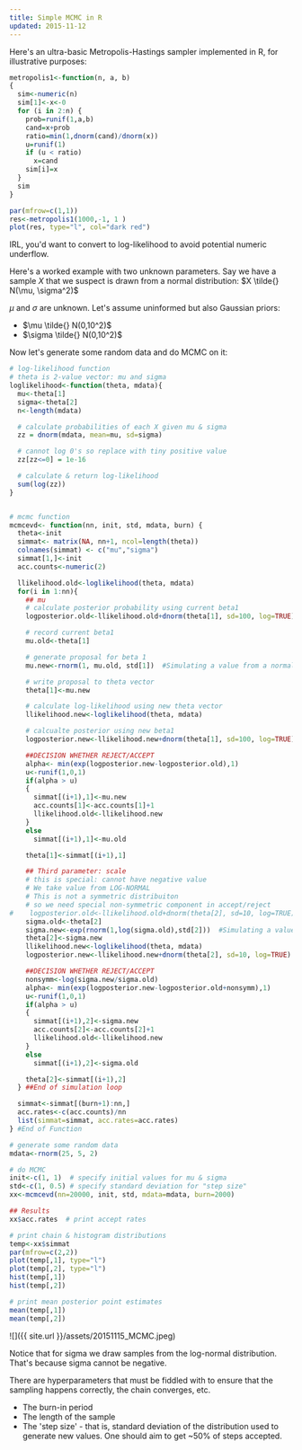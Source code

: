 ```yaml
---
title: Simple MCMC in R
updated: 2015-11-12
---
```


Here's an ultra-basic Metropolis-Hastings sampler implemented in R, for illustrative purposes:

```R
metropolis1<-function(n, a, b)
{
  sim<-numeric(n)
  sim[1]<-x<-0
  for (i in 2:n) {
    prob=runif(1,a,b)
    cand=x+prob
    ratio=min(1,dnorm(cand)/dnorm(x))
    u=runif(1)
    if (u < ratio)
      x=cand
    sim[i]=x
  }
  sim
}

par(mfrow=c(1,1))
res<-metropolis1(1000,-1, 1 )
plot(res, type="l", col="dark red")
```

IRL, you'd want to convert to log-likelihood to avoid potential numeric underflow.


Here's a worked example with two unknown parameters. Say we have a sample $X$ that we suspect is drawn from a normal distribution: $X \tilde{} N(\mu, \sigma^2)$

$\mu$ and $\sigma$ are unknown. Let's assume uninformed but also Gaussian priors:

* $\mu \tilde{} N(0,10^2)$
* $\sigma \tilde{} N(0,10^2)$

Now let's generate some random data and do MCMC on it:

```R
# log-likelihood function
# theta is 2-value vector: mu and sigma
loglikelihood<-function(theta, mdata){  
  mu<-theta[1]  
  sigma<-theta[2]
  n<-length(mdata)

  # calculate probabilities of each X given mu & sigma
  zz = dnorm(mdata, mean=mu, sd=sigma)

  # cannot log 0's so replace with tiny positive value
  zz[zz<=0] = 1e-16

  # calculate & return log-likelihood
  sum(log(zz))
}


# mcmc function
mcmcevd<- function(nn, init, std, mdata, burn) {
  theta<-init
  simmat<- matrix(NA, nn+1, ncol=length(theta))
  colnames(simmat) <- c("mu","sigma")
  simmat[1,]<-init
  acc.counts<-numeric(2)

  llikelihood.old<-loglikelihood(theta, mdata)
  for(i in 1:nn){
    ## mu
    # calculate posterior probability using current beta1
    logposterior.old<-llikelihood.old+dnorm(theta[1], sd=100, log=TRUE) #likelihood * prior =  logLikelihood + log(Prior)

    # record current beta1
    mu.old<-theta[1]

    # generate proposal for beta 1
    mu.new<-rnorm(1, mu.old, std[1])  #Simulating a value from a normal distribution

    # write proposal to theta vector
    theta[1]<-mu.new

    # calculate log-likelihood using new theta vector
    llikelihood.new<-loglikelihood(theta, mdata)

    # calcualte posterior using new beta1
    logposterior.new<-llikelihood.new+dnorm(theta[1], sd=100, log=TRUE) #Prior and logLikelihood

    ##DECISION WHETHER REJECT/ACCEPT    
    alpha<- min(exp(logposterior.new-logposterior.old),1)
    u<-runif(1,0,1)
    if(alpha > u)
    {
      simmat[(i+1),1]<-mu.new
      acc.counts[1]<-acc.counts[1]+1
      llikelihood.old<-llikelihood.new
    }
    else
      simmat[(i+1),1]<-mu.old

    theta[1]<-simmat[(i+1),1]

    ## Third parameter: scale
    # this is special: cannot have negative value
    # We take value from LOG-NORMAL
    # This is not a symmetric distribuiton
    # so we need special non-symmetric component in accept/reject
#    logposterior.old<-llikelihood.old+dnorm(theta[2], sd=10, log=TRUE) #Prior and logLikelihood
    sigma.old<-theta[2]
    sigma.new<-exp(rnorm(1,log(sigma.old),std[2]))  #Simulating a value from a lognormal distribution
    theta[2]<-sigma.new
    llikelihood.new<-loglikelihood(theta, mdata)    
    logposterior.new<-llikelihood.new+dnorm(theta[2], sd=10, log=TRUE) #Prior and logLikelihood

    ##DECISION WHETHER REJECT/ACCEPT
    nonsymm<-log(sigma.new/sigma.old)
    alpha<- min(exp(logposterior.new-logposterior.old+nonsymm),1)
    u<-runif(1,0,1)
    if(alpha > u)
    {
      simmat[(i+1),2]<-sigma.new
      acc.counts[2]<-acc.counts[2]+1
      llikelihood.old<-llikelihood.new
    }
    else
      simmat[(i+1),2]<-sigma.old

    theta[2]<-simmat[(i+1),2]
  } ##End of simulation loop

  simmat<-simmat[(burn+1):nn,]
  acc.rates<-c(acc.counts)/nn
  list(simmat=simmat, acc.rates=acc.rates)
} #End of Function

# generate some random data
mdata<-rnorm(25, 5, 2)  

# do MCMC
init<-c(1, 1)  # specify initial values for mu & sigma
std<-c(1, 0.5) # specify standard deviation for "step size"
xx<-mcmcevd(nn=20000, init, std, mdata=mdata, burn=2000)

## Results
xx$acc.rates  # print accept rates

# print chain & histogram distributions
temp<-xx$simmat
par(mfrow=c(2,2))
plot(temp[,1], type="l")
plot(temp[,2], type="l")
hist(temp[,1])
hist(temp[,2])

# print mean posterior point estimates
mean(temp[,1])
mean(temp[,2])
```

![]({{ site.url }}/assets/20151115_MCMC.jpeg)

Notice that for sigma we draw samples from the log-normal distribution. That's because sigma cannot be negative.


There are hyperparameters that must be fiddled with to ensure that the sampling happens correctly, the chain converges, etc.
* The burn-in period
* The length of the sample
* The 'step size' - that is, standard deviation of the distribution used to generate new values. One should aim to get ~50% of steps accepted.
